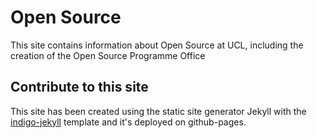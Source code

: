 # Open Source

This site contains information about Open Source at UCL, including the creation of the Open Source Programme Office

## Contribute to this site

This site has been created using the static site generator Jekyll with the [indigo-jekyll](https://github.com/UCL-ARC/indigo-jekyll) template and it's deployed on github-pages.

